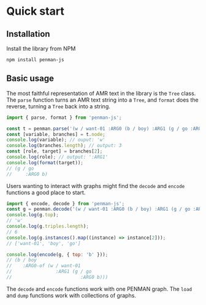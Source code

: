 # Quick start

## Installation

Install the library from NPM

```
npm install penman-js
```

## Basic usage

The most faithful representation of AMR text in the library is the `Tree` class. The `parse` function turns an AMR text string into a `Tree`, and `format` does the reverse, turning a `Tree` back into a string.

```js
import { parse, format } from 'penman-js';

const t = penman.parse('(w / want-01 :ARG0 (b / boy) :ARG1 (g / go :ARG0 b))');
const [variable, branches] = t.node;
console.log(variable); // ouput: 'w'
console.log(branches.length); // output: 3
const [role, target] = branches[2];
console.log(role); // output: ':ARG1'
console.log(format(target));
// (g / go
//     :ARG0 b)
```

Users wanting to interact with graphs might find the `decode` and
`encode` functions a good place to start.

```js
import { encode, decode } from 'penman-js';
const g = penman.decode('(w / want-01 :ARG0 (b / boy) :ARG1 (g / go :ARG0 b))');
console.log(g.top);
// 'w'
console.log(g.triples.length);
// 6
console.log(g.instances().map((instance) => instance[2]));
// ['want-01', 'boy', 'go']

console.log(encode(g, { top: 'b' }));
// (b / boy
//    :ARG0-of (w / want-01
//                :ARG1 (g / go
//                         :ARG0 b)))
```

The `decode` and `encode` functions work with one PENMAN
graph. The `load` and `dump` functions work with
collections of graphs.

